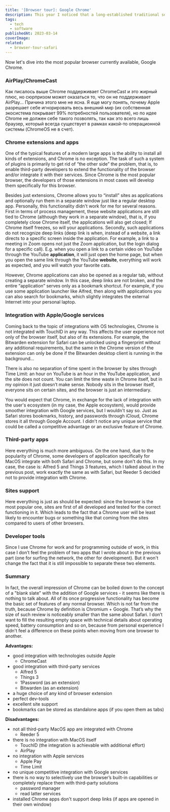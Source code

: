 ```yaml
---
title: '[Browser tour]: Google Chrome'
description: This year I noticed that a long-established traditional set of browsers (Chrome, Firefox, Safari, Opera) started to be supplemented by a new generation of alternatives. Personally, for the last few years, I've been switching back and forth between Chrome and Safari (peeking at Firefox from a long distance), but the drums of Brave, Vivaldi, Edge, Arc, and SigmaOS are getting stronger and stronger. So to add some variety to the day-to-day routine I decided to try something new and share it with you.
tags:
  - tech
  - software
publishedAt: 2023-03-14
coverImage:
related:
  - browser-tour-safari
---
```


Now let's dive into the most popular browser currently available, Google Chrome.

### AirPlay/ChromeCast

Как писалось выше Chrome поддерживает ChromeCast и это жирный плюс, но сюрпризом может оказаться то, что он не поддерживает AirPlay... Причина этого мне не ясна. Я еще могу понять, почему Apple разрешает себе игнорировать весь внешний мир (их собственная экосистема покрывает 99% потребностей пользователя), но по идее Chrome не должен себе такого позволять, так как это всего лишь браузер, который всегда существует в рамках какой-то операционной системы (ChromeOS не в счет).

### Chrome extensions and apps

One of the typical features of a modern large apps is the ability to install all kinds of extensions, and Chrome is no exception. The task of such a system of plugins is primarily to get rid of “the other side” the problem, that is, to enable third-party developers to extend the functionality of the browser and/or integrate it with their services. Since Chrome is the most popular browser, the developers of those extensions in most cases will develop them specifically for this browser.

Besides just extensions, Chrome allows you to “install” sites as applications and optionally run them in a separate window just like a regular desktop app. Personally, this functionality didn't work for me for several reasons. First in terms of process management, these website applications are still tied to Chrome (although they work in a separate window), that is, if you completely close Chrome itself, the applications will also get closed; If Chrome itself freezes, so will your applications. Secondly, such applications do not recognize deep links (deep link is when, instead of a website, a link directs to a specific screen inside the application. For example, a link to a meeting in Zoom opens not just the Zoom application, but the login dialog for a specific call). E.g. when you open a link to a certain video on YouTube through the YouTube **application**, it will just open the home page, but when you open the same link through the YouTube **website**, everything will work as expected, and you will watch your favorite cats.

However, Chrome applications can also be opened as a regular tab, without creating a separate window. In this case, deep links are not broken, and the entire “application” serves only as a bookmark shortcut. For example, if you use some application launcher like Alfred, then along with applications you can also search for bookmarks, which slightly integrates the external Internet into your personal laptop.

### Integration with Apple/Google services

Coming back to the topic of integrations with OS technologies, Chrome is not integrated with TouchID in any way. This affects the user experience not only of the browser itself, but also of its extensions. For example, the Bitwarden extension for Safari can be unlocked using a fingerprint without any additional requirements, but the same in the Chrome version of the extension can only be done if the Bitwarden desktop client is running in the background...

There is also no separation of time spent in the browser by sites through Time Limit: an hour on YouTube is an hour in the YouTube application, and the site does not count. You can limit the time waste in Chrome itself, but in my opinion it just doesn’t make sense. Nobody sits in the browser itself, everyone sits on certain sites, and the browser is just an intermediary.

You would expect that Chrome, in exchange for the lack of integration with the user's ecosystem (in my case, the Apple ecosystem), would provide smoother integration with Google services, but I wouldn't say so. Just as Safari stores bookmarks, history, and passwords through iCloud, Chrome stores it all through Google Account. I didn't notice any unique service that could be called a competitive advantage or an exclusive feature of Chrome.

### Third-party apps

Here everything is much more ambiguous. On the one hand, due to the popularity of Chrome, some developers of application specifically for MacOS integrate with both Safari and Chrome, but some don't do this. In my case, the case is: Alfred 5 and Things 3 features, which I talked about in the previous post, work exactly the same as with Safari, but Reeder 5 decided not to provide integration with Chrome.

### Sites support

Here everything is just as should be expected: since the browser is the most popular one, sites are first of all developed and tested for the correct functioning in it. Which leads to the fact that a Chrome user will be least likely to encounter bugs or something like that coming from the sites compared to users of other browsers.

### Developer tools

Since I use Chrome for work and for programming outside of work, in this case I don’t feel the problem of two apps that I wrote about in the previous part (one for surfing the network, the other for development). But it won't change the fact that it is still impossible to separate these two elements.

### Summary

In fact, the overall impression of Chrome can be boiled down to the concept of a "blank slate" with the addition of Google services - it seems like there is nothing to talk about. All of its once progressive functionality has become the basic set of features of any normal browser. Which is not far from the truth, because Chrome by definition is Chromium + Google. That’s why the size of such review is noticeably smaller than the same about Safari. I don’t want to fill the resulting empty space with technical details about operating speed, battery consumption and so on, because from personal experience I didn't feel a difference on these points when moving from one browser to another.

**Advantages:**

- good integration with technologies outside Apple
  - ChromeCast
- good integration with third-party services
  - Alfred 5
  - Things 3
  - 1Password (as an extension)
  - Bitwarden (as an extension)
- a huge choice of any kind of browser extension
- perfect dev-tools
- excellent site support
- bookmarks can be stored as standalone apps (if you open them as tabs)

**Disadvantages:**

- not all third-party MacOS app are integrated with Chrome
  - Reeder 5
- there is no integration with MacOS itself
  - TouchID (the integration is achievable with additional effort)
  - AirPlay
- no integration with Apple services
  - Apple Pay
  - Time Limit
- no unique competitive integration with Google services
- there is no way to selectively use the browser’s built-in capabilities or completely replace them with third-party solutions
  - password manager
  - read latter services
- installed Chrome apps don't support deep links (if apps are opened in their own window)
